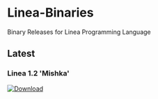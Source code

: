 # Linea-Binaries
Binary Releases for Linea Programming Language

## Latest

### Linea 1.2 'Mishka'
[![Download](https://img.shields.io/badge/Download-v1.2-blue)](https://github.com/gauthamnair2005/Linea-Binaries/releases/tag/v1.2)

